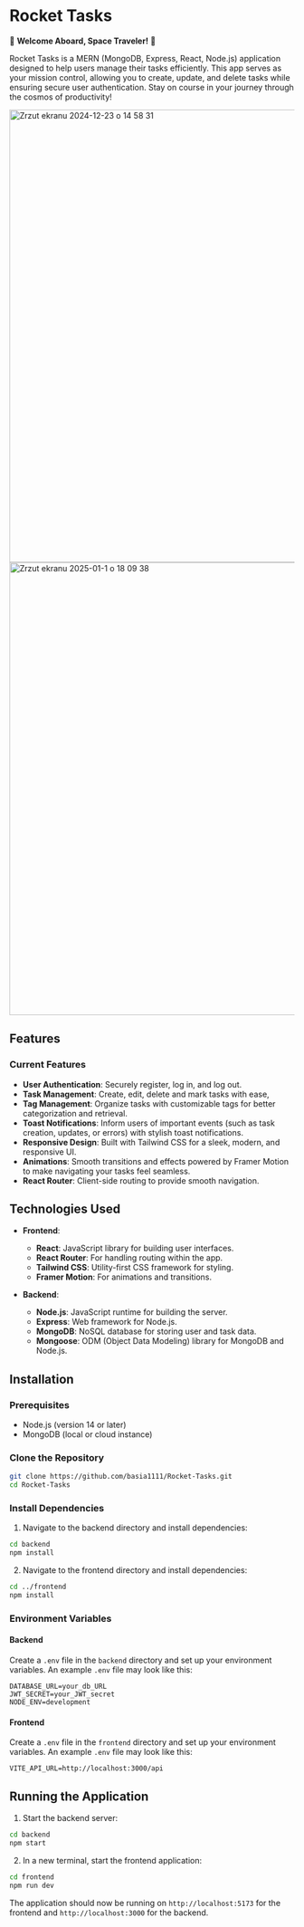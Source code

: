 
# Rocket Tasks

🌌 **Welcome Aboard, Space Traveler!** 🚀

Rocket Tasks is a MERN (MongoDB, Express, React, Node.js) application designed to help users manage their tasks efficiently. This app serves as your mission control, allowing you to create, update, and delete tasks while ensuring secure user authentication. Stay on course in your journey through the cosmos of productivity!

<img width="800" alt="Zrzut ekranu 2024-12-23 o 14 58 31" src="https://github.com/user-attachments/assets/3b2a40ac-6126-4b1d-9aff-cfbb2176a44b" />
<img width="800" alt="Zrzut ekranu 2025-01-1 o 18 09 38" src="https://github.com/user-attachments/assets/82dcf02d-d5d8-44d2-92c2-a94adebd0526" />


## Features

### Current Features
- **User Authentication**: Securely register, log in, and log out.
- **Task Management**: Create, edit, delete and mark tasks with ease,
- **Tag Management**: Organize tasks with customizable tags for better categorization and retrieval.
- **Toast Notifications**: Inform users of important events (such as task creation, updates, or errors) with stylish toast notifications.
- **Responsive Design**: Built with Tailwind CSS for a sleek, modern, and responsive UI.
- **Animations**: Smooth transitions and effects powered by Framer Motion to make navigating your tasks feel seamless.
- **React Router**: Client-side routing to provide smooth navigation.

## Technologies Used

- **Frontend**:
  - **React**: JavaScript library for building user interfaces.
  - **React Router**: For handling routing within the app.
  - **Tailwind CSS**: Utility-first CSS framework for styling.
  - **Framer Motion**: For animations and transitions.

- **Backend**:
  - **Node.js**: JavaScript runtime for building the server.
  - **Express**: Web framework for Node.js.
  - **MongoDB**: NoSQL database for storing user and task data.
  - **Mongoose**: ODM (Object Data Modeling) library for MongoDB and Node.js.

## Installation

### Prerequisites

- Node.js (version 14 or later)
- MongoDB (local or cloud instance)

### Clone the Repository

```bash
git clone https://github.com/basia1111/Rocket-Tasks.git
cd Rocket-Tasks
```

### Install Dependencies

1. Navigate to the backend directory and install dependencies:

```bash
cd backend
npm install
```

2. Navigate to the frontend directory and install dependencies:

```bash
cd ../frontend
npm install
```

### Environment Variables

#### Backend

Create a `.env` file in the `backend` directory and set up your environment variables. An example `.env` file may look like this:

```
DATABASE_URL=your_db_URL
JWT_SECRET=your_JWT_secret
NODE_ENV=development
```

#### Frontend

Create a `.env` file in the `frontend` directory and set up your environment variables. An example `.env` file may look like this:

```
VITE_API_URL=http://localhost:3000/api
```

## Running the Application

1. Start the backend server:

```bash
cd backend
npm start
```

2. In a new terminal, start the frontend application:

```bash
cd frontend
npm run dev
```

The application should now be running on `http://localhost:5173` for the frontend and `http://localhost:3000` for the backend.
